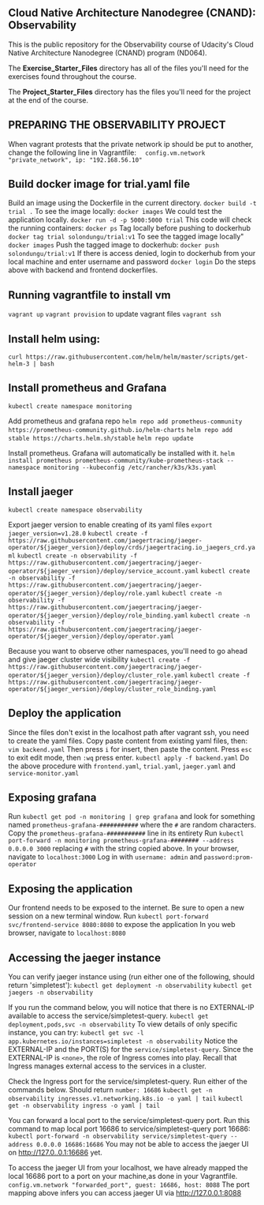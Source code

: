 ## Cloud Native Architecture Nanodegree (CNAND): Observability

This is the public repository for the Observability course of Udacity's Cloud Native Architecture Nanodegree (CNAND) program (ND064).

The  **Exercise_Starter_Files** directory has all of the files you'll need for the exercises found throughout the course.

The **Project_Starter_Files** directory has the files you'll need for the project at the end of the course.

## PREPARING THE OBSERVABILITY PROJECT
When vagrant protests that the private network ip should be put to another, change the following
line in Vagrantfile: 
`  config.vm.network "private_network", ip: "192.168.56.10"`

## Build docker image for trial.yaml file
Build an image using the Dockerfile in the current directory.
`docker build -t trial .`
To see the image locally:
`docker images`
We could test the application locally.
`docker run -d -p 5000:5000 trial`
This code will check the running containers:
`docker ps`
Tag locally before pushing to dockerhub
`docker tag trial solondungu/trial:v1`
To see the tagged image locally"
`docker images`
Push the tagged image to dockerhub:
`docker push solondungu/trial:v1`
If there is access denied, login to dockerhub from your local machine and enter
username and password
`docker login`
Do the steps above with backend and frontend dockerfiles.
## Running vagrantfile to install vm
`vagrant up`
`vagrant provision` to update vagrant files
`vagrant ssh`
## Install helm using:
 `curl https://raw.githubusercontent.com/helm/helm/master/scripts/get-helm-3 | bash`

## Install prometheus and Grafana
`kubectl create namespace monitoring`

Add prometheus and grafana repo
`helm repo add prometheus-community https://prometheus-community.github.io/helm-charts`
`helm repo add stable https://charts.helm.sh/stable`
`helm repo update`

Install prometheus. Grafana will automatically be installed with it.
`helm install prometheus prometheus-community/kube-prometheus-stack --namespace monitoring --kubeconfig /etc/rancher/k3s/k3s.yaml`

## Install jaeger
`kubectl create namespace observability`

Export jaeger version to enable creating of its yaml files
`export jaeger_version=v1.28.0`
`kubectl create -f https://raw.githubusercontent.com/jaegertracing/jaeger-operator/${jaeger_version}/deploy/crds/jaegertracing.io_jaegers_crd.yaml`
`kubectl create -n observability -f https://raw.githubusercontent.com/jaegertracing/jaeger-operator/${jaeger_version}/deploy/service_account.yaml`
`kubectl create -n observability -f https://raw.githubusercontent.com/jaegertracing/jaeger-operator/${jaeger_version}/deploy/role.yaml`
`kubectl create -n observability -f https://raw.githubusercontent.com/jaegertracing/jaeger-operator/${jaeger_version}/deploy/role_binding.yaml`
`kubectl create -n observability -f https://raw.githubusercontent.com/jaegertracing/jaeger-operator/${jaeger_version}/deploy/operator.yaml`

Because you want to observe other namespaces, you'll need to go ahead and give jaeger
cluster wide visibility
`kubectl create -f https://raw.githubusercontent.com/jaegertracing/jaeger-operator/${jaeger_version}/deploy/cluster_role.yaml`
`kubectl create -f https://raw.githubusercontent.com/jaegertracing/jaeger-operator/${jaeger_version}/deploy/cluster_role_binding.yaml`

## Deploy the application
Since the files don't exist in the localhost path after vagrant ssh, you need to create the
yaml files. Copy paste content from existing yaml files, then:
`vim backend.yaml`
Then press `i` for insert, then paste the content. Press `esc` to exit edit mode, then `:wq` press enter.
`kubectl apply -f backend.yaml`
Do the above procedure with `frontend.yaml`, `trial.yaml`, `jaeger.yaml` and `service-monitor.yaml`

## Exposing grafana
Run `kubectl get pod -n monitoring | grep grafana` and look for something named
`prometheus-grafana-###########` where the `#` are random characters.
Copy the `prometheus-grafana-###########` line in its entirety
Run `kubectl port-forward -n monitoring prometheus-grafana-######## --address 0.0.0.0 3000`
 replacing `#` with the string copied above.
In your browser, navigate to `localhost:3000`
Log in with `username: admin` and `password:prom-operator`

## Exposing the application
Our frontend needs to be exposed to the internet. Be sure to open a new session on a new terminal window.
Run `kubectl port-forward svc/frontend-service 8080:8080` to expose the application
In you web browser, navigate to `localhost:8080`

## Accessing the jaeger instance
You can verify jaeger instance using (run either one of the following, should return 'simpletest'):
`kubectl get deployment -n observability`
`kubectl get jaegers -n observability`

If you run the command below, you will notice that there is no EXTERNAL-IP available to access
the service/simpletest-query.
`kubectl get deployment,pods,svc -n observability`
To view details of only specific instance, you can try:
`kubectl get svc -l app.kubernetes.io/instances=simpletest -n observability`
Notice the EXTERNAL-IP and the PORT(S) for the `service/simpletest-query`. Since the EXTERNAL-IP is `<none>`, the role of Ingress comes into play. Recall that Ingress manages external access to the services in a cluster.

Check the Ingress port for the service/simpletest-query. Run either of the commands below. Should
return `number: 16686`
`kubectl get -n observability ingresses.v1.networking.k8s.io -o yaml | tail`
`kubectl get -n observability ingress -o yaml | tail`

You can forward a local port to the service/simpletest-query port. Run this command to map local
port 16686 to service/simpletest-query port 16686:
`kubectl port-forward -n observability service/simpletest-query --address 0.0.0.0 16686:16686`
You may not be able to access the jaeger UI on http://127.0..0.1:16686 yet.

To access the jaeger UI from your localhost, we have already mapped the local 16686 port to a port on
your machine,as done in your Vagrantfile.
`config.vm.network "forwarded_port", guest: 16686, host: 8088`
The port mapping above infers you can access jaeger UI via http://127.0.0.1:8088